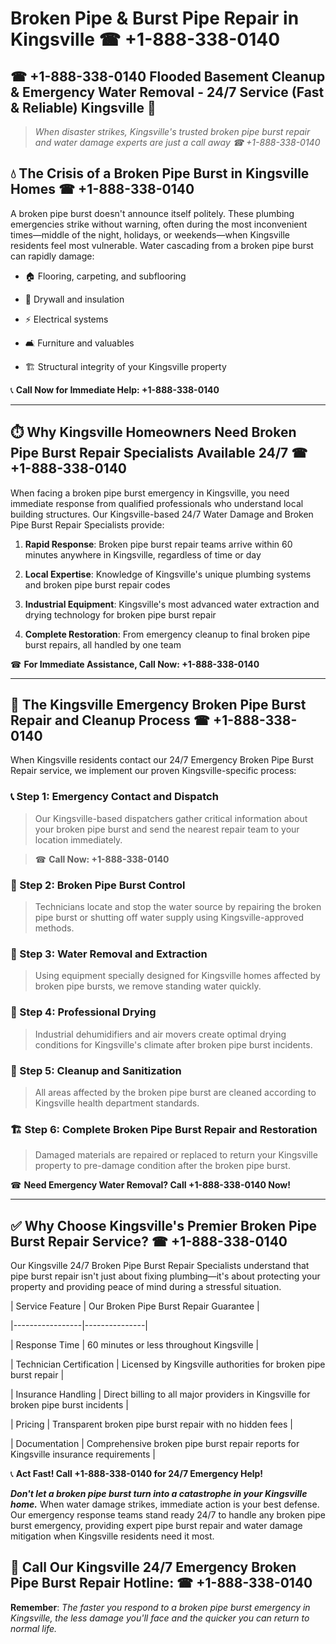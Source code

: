 # Broken Pipe & Burst Pipe Repair in Kingsville ☎ +1-888-338-0140  
## ☎ +1-888-338-0140 Flooded Basement Cleanup & Emergency Water Removal - 24/7 Service (Fast & Reliable) Kingsville 🚨  

> *When disaster strikes, Kingsville's trusted broken pipe burst repair and water damage experts are just a call away ☎ +1-888-338-0140*  

## 💧 The Crisis of a Broken Pipe Burst in Kingsville Homes ☎ +1-888-338-0140  

A broken pipe burst doesn't announce itself politely. These plumbing emergencies strike without warning, often during the most inconvenient times—middle of the night, holidays, or weekends—when Kingsville residents feel most vulnerable. Water cascading from a broken pipe burst can rapidly damage:  

* 🏠 Flooring, carpeting, and subflooring  
* 🧱 Drywall and insulation  
* ⚡ Electrical systems  
* 🛋️ Furniture and valuables  
* 🏗️ Structural integrity of your Kingsville property  

📞 **Call Now for Immediate Help: +1-888-338-0140**  

---  

## ⏱️ Why Kingsville Homeowners Need Broken Pipe Burst Repair Specialists Available 24/7 ☎ +1-888-338-0140  

When facing a broken pipe burst emergency in Kingsville, you need immediate response from qualified professionals who understand local building structures. Our Kingsville-based 24/7 Water Damage and Broken Pipe Burst Repair Specialists provide:  

1. **Rapid Response**: Broken pipe burst repair teams arrive within 60 minutes anywhere in Kingsville, regardless of time or day  
2. **Local Expertise**: Knowledge of Kingsville's unique plumbing systems and broken pipe burst repair codes  
3. **Industrial Equipment**: Kingsville's most advanced water extraction and drying technology for broken pipe burst repair  
4. **Complete Restoration**: From emergency cleanup to final broken pipe burst repairs, all handled by one team  

☎ **For Immediate Assistance, Call Now: +1-888-338-0140**  

---  

## 🔧 The Kingsville Emergency Broken Pipe Burst Repair and Cleanup Process ☎ +1-888-338-0140  

When Kingsville residents contact our 24/7 Emergency Broken Pipe Burst Repair service, we implement our proven Kingsville-specific process:  

### 📞 Step 1: Emergency Contact and Dispatch  
> Our Kingsville-based dispatchers gather critical information about your broken pipe burst and send the nearest repair team to your location immediately.  
> ☎ **Call Now: +1-888-338-0140**  

### 🚿 Step 2: Broken Pipe Burst Control  
> Technicians locate and stop the water source by repairing the broken pipe burst or shutting off water supply using Kingsville-approved methods.  

### 🌊 Step 3: Water Removal and Extraction  
> Using equipment specially designed for Kingsville homes affected by broken pipe bursts, we remove standing water quickly.  

### 💨 Step 4: Professional Drying  
> Industrial dehumidifiers and air movers create optimal drying conditions for Kingsville's climate after broken pipe burst incidents.  

### 🧼 Step 5: Cleanup and Sanitization  
> All areas affected by the broken pipe burst are cleaned according to Kingsville health department standards.  

### 🏗️ Step 6: Complete Broken Pipe Burst Repair and Restoration  
> Damaged materials are repaired or replaced to return your Kingsville property to pre-damage condition after the broken pipe burst.  

☎ **Need Emergency Water Removal? Call +1-888-338-0140 Now!**  

---  

## ✅ Why Choose Kingsville's Premier Broken Pipe Burst Repair Service? ☎ +1-888-338-0140  

Our Kingsville 24/7 Broken Pipe Burst Repair Specialists understand that pipe burst repair isn't just about fixing plumbing—it's about protecting your property and providing peace of mind during a stressful situation.  

| Service Feature | Our Broken Pipe Burst Repair Guarantee |  
|-----------------|---------------|  
| Response Time | 60 minutes or less throughout Kingsville |  
| Technician Certification | Licensed by Kingsville authorities for broken pipe burst repair |  
| Insurance Handling | Direct billing to all major providers in Kingsville for broken pipe burst incidents |  
| Pricing | Transparent broken pipe burst repair with no hidden fees |  
| Documentation | Comprehensive broken pipe burst repair reports for Kingsville insurance requirements |  

📞 **Act Fast! Call +1-888-338-0140 for 24/7 Emergency Help!**  

***Don't let a broken pipe burst turn into a catastrophe in your Kingsville home.*** When water damage strikes, immediate action is your best defense. Our emergency response teams stand ready 24/7 to handle any broken pipe burst emergency, providing expert pipe burst repair and water damage mitigation when Kingsville residents need it most.  

## 📱 Call Our Kingsville 24/7 Emergency Broken Pipe Burst Repair Hotline: ☎ +1-888-338-0140  

**Remember**: *The faster you respond to a broken pipe burst emergency in Kingsville, the less damage you'll face and the quicker you can return to normal life.*